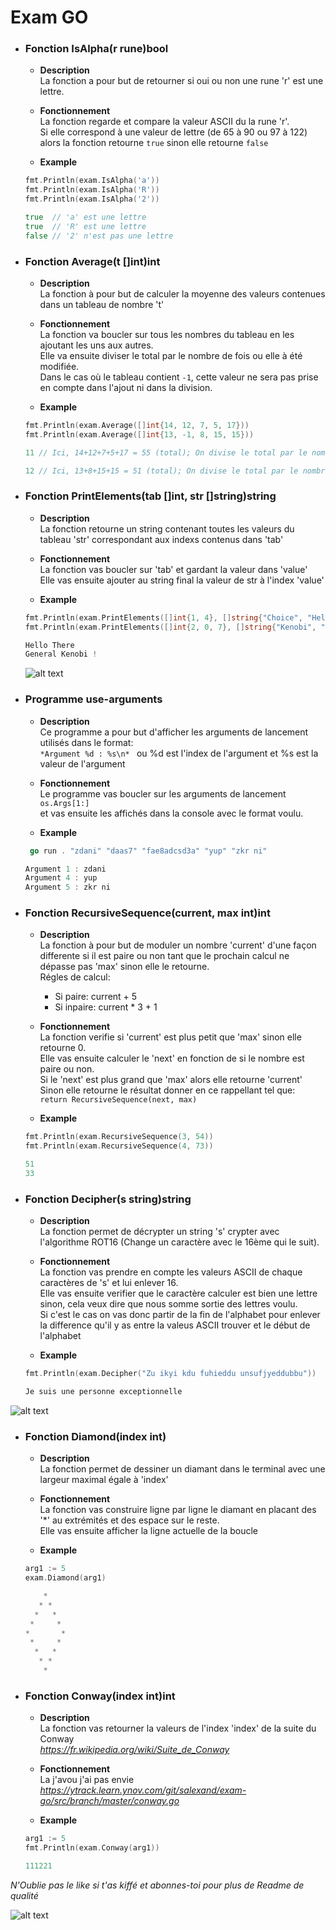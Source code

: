 # Exam GO

* ### Fonction **IsAlpha(r rune)bool** <br>
    * **Description** <br> La fonction a pour but de retourner si oui ou non une rune 'r' est une lettre.

    * **Fonctionnement** <br> La fonction regarde et compare la valeur ASCII du la rune 'r'. <br> Si elle correspond à une valeur de lettre (de 65 à 90 ou 97 à 122) alors la fonction retourne ```true``` sinon elle retourne ```false```

    * **Example** <br> 
    ```go 
    fmt.Println(exam.IsAlpha('a'))
	fmt.Println(exam.IsAlpha('R'))
	fmt.Println(exam.IsAlpha('2'))
    ```
    ```go
    true  // 'a' est une lettre
    true  // 'R' est une lettre
    false // '2' n'est pas une lettre
    ```

* ### Fonction **Average(t []int)int**
    * **Description** <br> La fonction à pour but de calculer la moyenne des valeurs contenues dans un tableau de nombre 't'

    * **Fonctionnement** <br> La fonction va boucler sur tous les nombres du tableau en les ajoutant les uns aux autres. <br> Elle va ensuite diviser le total par le nombre de fois ou elle à été modifiée. <br> Dans le cas où le tableau contient ```-1```, cette valeur ne sera pas prise en compte dans l'ajout ni dans la division.

    * **Example**
    ```go
    fmt.Println(exam.Average([]int{14, 12, 7, 5, 17}))
	fmt.Println(exam.Average([]int{13, -1, 8, 15, 15}))
    ``` 
    ```go
    11 // Ici, 14+12+7+5+17 = 55 (total); On divise le total par le nombre de nombres positifs contenue dans le tableau donc 55/5=11

    12 // Ici, 13+8+15+15 = 51 (total); On divise le total par le nombre de nombres positifs contenue dans le tableau donc 51/4=12
    ```

* ### Fonction **PrintElements(tab []int, str []string)string**
    * **Description** <br> La fonction retourne un string contenant toutes les valeurs du tableau 'str' correspondant aux indexs contenus dans 'tab'

    * **Fonctionnement** <br> La fonction vas boucler sur 'tab' et gardant la valeur dans 'value' <br> 
    Elle vas ensuite ajouter au string final la valeur de str à l'index 'value'<br>
    
    * **Example**
    ```go
    fmt.Println(exam.PrintElements([]int{1, 4}, []string{"Choice", "Hello", "Solid", "Curtain", "There", "Forward"}))
	fmt.Println(exam.PrintElements([]int{2, 0, 7}, []string{"Kenobi", "Unity", "General", "Therapist"}))
    ```
    ```go
    Hello There
    General Kenobi !
    ``` 
    ![alt text](https://i.kym-cdn.com/photos/images/newsfeed/001/475/420/c62.gif)

* ### Programme **use-arguments**
    * **Description** <br> Ce programme a pour but d'afficher les arguments de lancement utilisés dans le format: <br> ```*Argument %d : %s\n* ``` ou %d est l'index de l'argument et %s est la valeur de l'argument

    * **Fonctionnement** <br>
    Le programme vas boucler sur les arguments de lancement ```os.Args[1:]``` <br> et vas ensuite les affichés dans la console avec le format voulu.

    * **Example** <br>
    ```go
     go run . "zdani" "daas7" "fae8adcsd3a" "yup" "zkr ni"
    ```
    ```go
    Argument 1 : zdani
    Argument 4 : yup
    Argument 5 : zkr ni

    ```

* ### Fonction **RecursiveSequence(current, max int)int**
    * **Description** <br> La fonction à pour but de moduler un nombre 'current' d'une façon differente si il est paire ou non tant que le prochain calcul ne dépasse pas 'max' sinon elle le retourne. <br> Régles de calcul: <br>
        * Si paire: current + 5
        * Si inpaire: current * 3 + 1

    * **Fonctionnement** <br> La fonction verifie si 'current' est plus petit que 'max' sinon elle retourne 0. <br> Elle vas ensuite calculer le 'next' en fonction de si le nombre est paire ou non. <br> Si le 'next' est plus grand que 'max' alors elle retourne 'current' <br>
    Sinon elle retourne le résultat donner en ce rappellant tel que: <br>
    ```return RecursiveSequence(next, max)```

    * **Example** <br>
    ```go
    fmt.Println(exam.RecursiveSequence(3, 54))
	fmt.Println(exam.RecursiveSequence(4, 73))
    ```
    ```go
    51
    33
    ```

* ### Fonction **Decipher(s string)string**
    * **Description** <br> La fonction permet de décrypter un string 's' crypter avec l'algorithme ROT16 (Change un caractère avec le 16ème qui le suit).

    * **Fonctionnement** <br> La fonction vas prendre en compte les valeurs ASCII de chaque caractères de 's' et lui enlever 16.<br>
    Elle vas ensuite verifier que le caractère calculer est bien une lettre sinon, cela veux dire que nous somme sortie des lettres voulu. <br> Si c'est le cas on vas donc partir de la fin de l'alphabet pour enlever la difference qu'il y as entre la valeus ASCII trouver et le début de l'alphabet 

    * **Example** <br>
    ```go
    fmt.Println(exam.Decipher("Zu ikyi kdu fuhieddu unsufjyeddubbu"))
    ```
    ```go
    Je suis une personne exceptionnelle
    ```
![alt text](https://c.tenor.com/jopMoI1TAgEAAAAC/steve-carell-the-office.gif)

* ### Fonction **Diamond(index int)**
    * **Description** <br> La fonction permet de dessiner un diamant dans le terminal avec une largeur maximal égale à 'index'

    * **Fonctionnement** <br> La fonction vas construire ligne par ligne le diamant en placant des '*' au extrémités et des espace sur le reste. <br> Elle vas ensuite afficher la ligne actuelle de la boucle

    * **Example** <br>
    ```go
    arg1 := 5
	exam.Diamond(arg1)
    ```
    ```go
        *
       * *
      *   *
     *     *
    *       *
     *     *
      *   *
       * *
        *
    ```
* ### Fonction **Conway(index int)int**
    * **Description** <br> La fonction vas retourner la valeurs de l'index 'index' de la suite du Conway <br>
    *https://fr.wikipedia.org/wiki/Suite_de_Conway*

    * **Fonctionnement** <br> La j'avou j'ai pas envie <br> *https://ytrack.learn.ynov.com/git/salexand/exam-go/src/branch/master/conway.go*

    * **Example** <br>
    ```go
    arg1 := 5
	fmt.Println(exam.Conway(arg1))
    ```
    ```go
    111221
    ```
*N'Oublie pas le like si t'as kiffé et abonnes-toi pour plus de Readme de qualité*

![alt text](https://thumbs.gfycat.com/DazzlingIckyAtlanticbluetang-max-1mb.gif)
